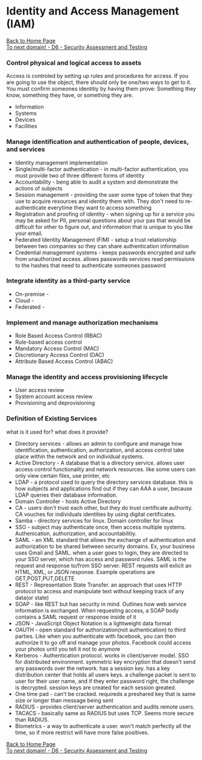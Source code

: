 # Identity and Access Management (IAM)

[Back to Home Page](https://github.com/so87/CISSP-Cheat-Sheet-) <br />
[To next domain! - D6 - Security Assessment and Testing](https://github.com/so87/CISSP-Cheat-Sheet-/blob/master/D6%20-%20Security%20Assessment%20and%20Testing.md) <br />

### Control physical and logical access to assets
Access is controled by setting up rules and procedures for access.  If you are going to use the object, there should only be one/two ways to get to it.  You must confirm someones identitiy by having them prove: Something they know, something they have, or something they are.
* Information
* Systems
* Devices
* Facilities

### Manage identification and authentication of people, devices, and services
* Identity management implementation 
* Single/multi-factor authentication - in multi-factor authentication, you must provide two of three different forms of identity
* Accountability - beng able to audit a system and demonstrate the actions of subjects
* Session management - providing the user some type of token that they use to acquire resources and identity them with.  They don't need to re-authenticate everytime they want to access something
* Registration and proofing of identity - when signing up for a service you may be asked for PII, personal questions about your pas that would be difficult for other to figure out, and information that is unique to you like your email.
* Federated Identity Management (FIM) - setup a trust relationship between two companies so they can share authentication information
* Credential management systems - keeps passwords encrypted and safe from unauthorized access.  allows passwords services read permissions to the hashes that need to authenticate someones password

### Integrate identity as a third-party service
* On-premise - 
* Cloud - 
* Federated - 

### Implement and manage authorization mechanisms
* Role Based Access Control (RBAC)
* Rule-based access control
* Mandatory Access Control (MAC)
* Discretionary Access Control (DAC)
* Attribute Based Access Control (ABAC)

### Manage the identity and access provisioning lifecycle
* User access review
* System account access review
* Provisioning and deprovisioning

### Definition of Existing Services
what is it used for? what does it provide?
* Directory services - allows an admin to configure and manage how identification, authentication, authorization, and access control take place within the network and on individual systems.
* Active Directory - A database that is a directory service.  allows user access control functionality and network resources. like some users can only view certain files, use printer, etc
* LDAP - a protocol used to query the directory services database.  this is how subjects and applications find out if they can AAA a user, because LDAP queries their database information.
* Domain Controller - hosts Active Directory
* CA - users don't trust each other, but they do trust certificate authority.  CA vouches for individuals identities by using digital certificates.
* Samba - directory services for linux. Domain controller for linux  
* SSO - subject may authenticate once, then access multiple systems.  Authenication, authorization, and accountabilitiy.
* SAML - an XML standard that allows the exchange of authentication and authorization to be shared between security domains.  Ex, your business uses Gmail and SAML. when a user goes to login, they are directed to your SSO server, which has access and password rules.  SAML is the request and response to/from SSO server.  REST requests will exlicit an HTML, XML, or JSON response.  Example operations are GET,POST,PUT,DELETE
* REST - Representation State Transfer.  an approach that uses HTTP protocol to access and manipulate text without keeping track of any data(or state)
* SOAP - like REST but has security in mind.  Outlines how web service information is exchanged.  When requesting access, a SOAP body contains a SAML request or response inside of it
* JSON - JavaScript Object Notation is a lightweight data format
* OAUTH - open standard for authorization(not authentication) to third parties.  Like when you authenticate with facebook, you can then authorize it to go off and manage your photos. Facebook could access your photos until you tell it not to anymore
* Kerberos - Authentication protocol.  works in client/server model. SSO for distributed environment. symmetric key encryption that doesn't send any passwords over the network.  has a session key.  has a key distribution center that holds all users keys.  a challenge packet is sent to user for their user name, and if they enter password right, the challenge is decrypted.  session keys are created for each session greated.
* One time pad - can't be cracked. requireds a preshared key that is same size or longer than message being sent
* RADIUS - provides client/server authentication and audits remote users.
* TACACS - basically same as RADIUS but uses TCP.  Seems more secure than RADIUS.
* Biometrics - a way to authenticate a user. won't match perfectly all the time, so if more restrict will have more false positives.

[Back to Home Page](https://github.com/so87/CISSP-Cheat-Sheet-) <br />
[To next domain! - D6 - Security Assessment and Testing](https://github.com/so87/CISSP-Cheat-Sheet-/blob/master/D6%20-%20Security%20Assessment%20and%20Testing.md) <br />

